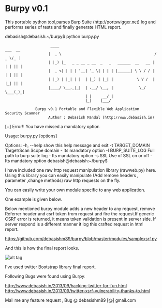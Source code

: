 Burpy v0.1
===========

This portable python tool,parses Burp Suite (http://portswigger.net) log and performs 
series of tests and finally generate HTML report.


debasish@debasish:~/burpy$ python burpy.py 

                         ____                                             ___  __ 
                        |  _ \                                           / _ \/_ |
                        | |_) |_   _ _ __ _ __  _   _   ______  __   __ | | | || |
                        |  _ <| | | | '__| '_ \| | | | |______| \ \ / / | | | || |
                        | |_) | |_| | |  | |_) | |_| |           \ V /  | |_| || |
                        |____/ \__,_|_|  | .__/ \__, |            \_/    \___(_)_|
                                         | |     __/ |                            
                                         |_|    |___/      

                  Burpy v0.1 Portable and Flexible Web Application Security Scanner
                        Author : Debasish Mandal (http://www.debasish.in)
[+] Error!! You have missed a mandatory option

Usage: burpy.py [options]

Options:
  -h, --help         show this help message and exit
  -t TARGET_DOMAIN   Target/Scan Scope domain - Its mandatory option
  -l BURP_SUITE_LOG  Full path to burp suite log - Its mandatory option
  -s SSL             Use of SSL on or off - Its mandatory option
debasish@debasish:~/burpy$ 



I have included one raw http request manipulation library (rawweb.py) here.
Using this library you can easily manipulate (Add remove headers , parameter ,change methods) raw 
http requests on the fly.

You can easily write your own module specific to any web application. 

One example is given below.

Below mentioned burpy module adds a new header to any request, remove Referrer header and csrf token from 
request and fire the request.If generic CSRF error is returned, it means token validation is present in 
server side. If server respond is a different manner it log this crafted request in html report.

https://github.com/debasishm89/burpy/blob/master/modules/samplexsrf.py


And this is how the final report looks.

![alt tag](https://dl.dropboxusercontent.com/u/107519001/Screenshot%20at%202013-09-26%2020%3A01%3A46.png)

I've used twitter Bootstrap library final report.


Following Bugs were found using Burpy:

http://www.debasish.in/2013/09/hacking-twitter-for-fun.html
http://www.debasish.in/2013/09/twitter-xsrf-vulnerability-thanks-to.html

Mail me any feature request , Bug @ debasishm89 [@] gmail.com
